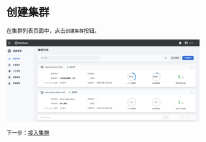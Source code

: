 # 创建集群

在集群列表页面中，点击`创建集群`按钮。

![创建集群按钮](../../images/createcluster.png)

下一步：[接入集群](JoinACluster.md)